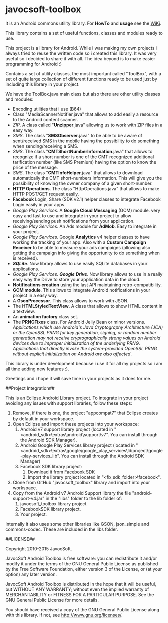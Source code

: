 javocsoft-toolbox
=================

It is an Android commons utility library. For <b>HowTo</b> and <b>usage</b> see the [WiKi](https://github.com/javocsoft/javocsoft-toolbox/wiki).

This library contains a set of useful functions, classes and modules ready to use.

This project is a library for Android. While i was making my own projects i always tried to reuse the written code so i created this library. It was very useful so i decided to share it with all. The idea beyond is to make easier programming for Android :)

Contains a set of utility classes, the most important called "ToolBox", with a set of quite large collection of different functions ready to be used just by including this library in your project.

We have the ToolBox.java main class but also there are other utility classes and modules:

* Encoding utilities that i use (B64)
* Class "MediaScannerNotifier.java" that allows to add easily a resource to the Android content scanner.
* <i>ZIP</i>. A class called "<b>Unzipper</b>.java" allowing us to work with ZIP files in a easy way.
* <i>SMS</i>. The class "<b>SMSObserver</b>.java" to be able to be aware of sent/received SMS in the mobile having the possibility to do something when sending/receiving a SMS.
* <i>SMS</i>. The class "<b>CMTShortNumberInformation</b>.java" that allows to recognize if a short number is one of the CMT recognized additional tarification number (like SMS Premium) having the option to know the price of the message.
* <i>SMS</i>. The class "<b>CMTInfoHelper</b>.java" that allows to download automatically the CMT short-numbers information. This will give you the possibility of knowing the owner company of a given short-number.
* <b>HTTP Operations</b>. The class "HttpOperations.java" that allows to make HTTP POST/GET request easily.
* <b>Facebook</b> Login, Share (SDK v2.1) helper classes to integrate Facebook Login easily in your apps.
* <i>Google Play Services</i>. A <b>Google Cloud Messaging</b> (GCM) module. very easy and fast to use and integrate in your project to allow receiving/sending push notifications from your application.
* <i>Google Play Services</i>. An Ads module for <b>AdMob</b>. Easy to integrate in your project.
* <i>Google Play Services</i>. Google <b>Analytics</b> v4 helper classes to have working the tracking of your app. Also with a <b>Custom Campaign Receiver</b> to be able to measure your ads campaigns (allowing also getting the campaign info giving the opportunity to do something when is received).
* <i><b>SQLite</b></i>. Now library allows to use easily SQLite databases in your applications.
* <i>Google Play Services. <b>Google Drive</b></i>. Now library allows to use in a really easy way the Drive to store your application data in the cloud.
* <b>Notifications creation</b> using the last API maintaining retro-compatibility.
* <b>GCM module</b>. This allows to integrate Android notifications in your project in a easy way.
* A <b>GsonProcessor</b>. This class allows to work with JSON.
* The <b>HTMLStyledTextView</b>. A class that allows to show HTML content in a textview.
* An <b>animation factory</b> class set.
* The <b>PRNGFixes</b> class. For Android Jelly Bean or minor versions. <i>Applications which use Android's Java Cryptography Architecture (JCA) or the OpenSSL PRNG for key generation, signing, or random number generation may not receive cryptographically strong values on Android devices due to improper initialization of the underlying PRNG. Applications that 
directly invoke the system-provided OpenSSL PRNG without explicit initialization on Android are also affected</i>.

This library is under development because i use it for all my projects so i am all time adding new features :).


Greetings and i hope it will save time in your projects as it does for me.

##Project Integration##

This is an Eclipse Android Library project. To integrate in your project avoiding any issues with support libraries, follow these steps:  

1. Remove, if there is one, the project "appcompat7" that Eclipse creates by default in your workspace.
2. Open Eclipse and import these projects into your workspace:
	1. Android v7 support library project (located in "<android_sdk>\extras\android\support\v7". You can install through the Android SDK Manager).
	2. Android Google Play Services library project (located in "<android_sdk>\extras\google\google_play_services\libproject\google-play-services_lib". You can install through the Android SDK Manager)
	3. Facebook SDK library project:
		1. Download it from <a href="https://developers.facebook.com/docs/android/downloads/">Facebook SDK</a>
		2. Import the library project located in "<fb_sdk_folder>\facebook".
3. Clone from GitHub "javocsoft_toolbox" library and import into your workspace.
4. Copy from the Android v7 Android Support library the file "android-support-v4.jar" in the "libs" folder to the lib folder of:
	1. javocsoft_toolbox library project
	2. FacebookSDK library project.
	3. Your project.

Internally it also uses some other libraries like GSON, json_simple and commons-codec. These are included in the libs folder. 

##LICENSE##

Copyright 2010-2015 JavocSoft.

JavocSoft Android Toolbox is free software: you can redistribute it 
and/or modify it under the terms of the GNU General Public License as 
published by the Free Software Foundation, either version 3 of the 
License, or (at your option) any later version.

JavocSoft Android Toolbox is distributed in the hope that it will be useful,
but WITHOUT ANY WARRANTY; without even the implied warranty of
MERCHANTABILITY or FITNESS FOR A PARTICULAR PURPOSE.  See the
GNU General Public License for more details.

You should have received a copy of the GNU General Public License
along with this library.  If not, see <http://www.gnu.org/licenses/>.
